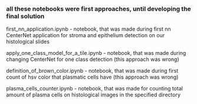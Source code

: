 ### all these notebooks were first approaches, until developing the final solution

first_nn_application.ipynb - notebook, that was made during first nn CenterNet application for stroma and epithelium detection on our histological slides

apply_one_class_model_for_a_tile.ipynb - notebook, that was made during changing CenterNet for one class detection (this approach was wrong)

definition_of_brown_color.ipynb - notebook, that was made during first count of hsv color that plasmatic cells have (this approach was wrong)

plasma_cells_counter.ipynb - notebook, that was made for counting total amount of plasma cells on histological images in the specified directory

